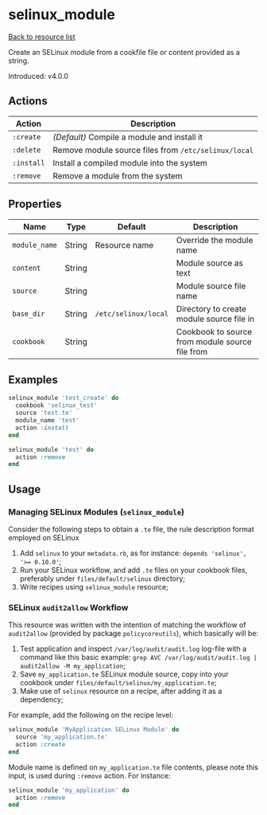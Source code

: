 # selinux_module

[Back to resource list](../README.md#resources)

Create an SELinux module from a cookfile file or content provided as a string.

Introduced: v4.0.0

## Actions

| Action     | Description                                          |
| ---------- | ---------------------------------------------------- |
| `:create`  | *(Default)* Compile a module and install it          |
| `:delete`  | Remove module source files from `/etc/selinux/local` |
| `:install` | Install a compiled module into the system            |
| `:remove`  | Remove a module from the system                      |

## Properties

| Name          | Type   | Default              | Description                                     |
| ------------- | ------ | -------------------- | ----------------------------------------------- |
| `module_name` | String | Resource name        | Override the module name                        |
| `content`     | String |                      | Module source as text                           |
| `source`      | String |                      | Module source file name                         |
| `base_dir`    | String | `/etc/selinux/local` | Directory to create module source file in       |
| `cookbook`    | String |                      | Cookbook to source from module source file from |

## Examples

```ruby
selinux_module 'test_create' do
  cookbook 'selinux_test'
  source 'test.te'
  module_name 'test'
  action :install
end
```

```ruby
selinux_module 'test' do
  action :remove
end
```

## Usage

### Managing SELinux Modules (`selinux_module`)

Consider the following steps to obtain a `.te` file, the rule description format employed on SELinux

1. Add `selinux` to your `metadata.rb`, as for instance: `depends 'selinux', '>= 0.10.0'`;
2. Run your SELinux workflow, and add `.te` files on your cookbook files, preferably under `files/default/selinux` directory;
3. Write recipes using `selinux_module` resource;

### SELinux `audit2allow` Workflow

This resource was written with the intention of matching the workflow of `audit2allow` (provided by package `policycoreutils`), which basically will be:

1. Test application and inspect `/var/log/audit/audit.log` log-file with a command like this basic example: `grep AVC /var/log/audit/audit.log | audit2allow -M my_application`;
2. Save `my_application.te` SELinux module source, copy into your cookbook under `files/default/selinux/my_application.te`;
3. Make use of `selinux` resource on a recipe, after adding it as a dependency;

For example, add the following on the recipe level:

```ruby
selinux_module 'MyApplication SELinux Module' do
  source 'my_application.te'
  action :create
end
```

Module name is defined on `my_application.te` file contents, please note this input, is used during `:remove` action. For instance:

```ruby
selinux_module 'my_application' do
  action :remove
end
```
